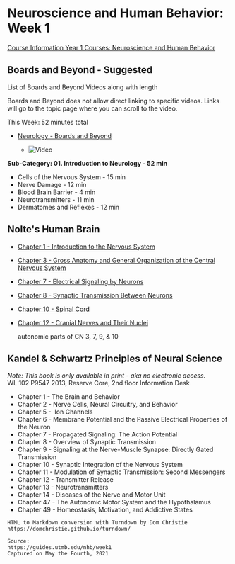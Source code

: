 # Neuroscience and Human Behavior: Week 1

[Course Information Year 1 Courses: Neuroscience and Human Behavior](/usmle/nhb/course-information.md)

## Boards and Beyond - Suggested

List of Boards and Beyond Videos along with length

Boards and Beyond does not allow direct linking to specific videos. Links will go to the topic page where you can scroll to the video.

This Week: 52 minutes total

*   [Neurology - Boards and Beyond](https://boardsbeyond.com/category/step-1/neurology)
    
    *   ![Video](//libapps.s3.amazonaws.com/sites/998/icons/11712/PlayButton.png "Video  ")
    

**Sub-Category: 01. Introduction to Neurology - 52 min**

*   Cells of the Nervous System - 15 min
*   Nerve Damage - 12 min
*   Blood Brain Barrier - 4 min
*   Neurotransmitters - 11 min
*   Dermatomes and Reflexes - 12 min

## Nolte's Human Brain

*   [Chapter 1 - Introduction to the Nervous System](http://libux.utmb.edu/login?url=https://www.clinicalkey.com/#!/content/book/3-s2.0-B9780323653985000011)
    
*   [Chapter 3 - Gross Anatomy and General Organization of the Central Nervous System](http://libux.utmb.edu/login?url=https://www.clinicalkey.com/#!/content/book/3-s2.0-B9780323653985000035)
    
*   [Chapter 7 - Electrical Signaling by Neurons](http://libux.utmb.edu/login?url=https://www.clinicalkey.com/#!/content/book/3-s2.0-B9780323653985000072)
    
*   [Chapter 8 - Synaptic Transmission Between Neurons](http://libux.utmb.edu/login?url=https://www.clinicalkey.com/#!/content/book/3-s2.0-B9780323653985000084)
    
*   [Chapter 10 - Spinal Cord](https://www.clinicalkey.com/#!/content/book/3-s2.0-B9780323653985000102)
    
*   [Chapter 12 - Cranial Nerves and Their Nuclei](http://libux.utmb.edu/login?url=https://www.clinicalkey.com/#!/content/book/3-s2.0-B9780323653985000126)
    
    autonomic parts of CN 3, 7, 9, & 10
    

## Kandel & Schwartz Principles of Neural Science

_Note:_ _This book is only available in print - aka no electronic access._  
WL 102 P9547 2013, Reserve Core, 2nd floor Information Desk

*   Chapter 1 - The Brain and Behavior
*   Chapter 2 - Nerve Cells, Neural Circuitry, and Behavior
*   Chapter 5 -  Ion Channels
*   Chapter 6 - Membrane Potential and the Passive Electrical Properties of the Neuron
*   Chapter 7 - Propagated Signaling: The Action Potential
*   Chapter 8 - Overview of Synaptic Transmission
*   Chapter 9 - Signaling at the Nerve-Muscle Synapse: Directly Gated Transmission
*   Chapter 10 - Synaptic Integration of the Nervous System
*   Chapter 11 - Modulation of Synaptic Transmission: Second Messengers
*   Chapter 12 - Transmitter Release
*   Chapter 13 - Neurotransmitters
*   Chapter 14 - Diseases of the Nerve and Motor Unit
*   Chapter 47 - The Autonomic Motor System and the Hypothalamus
*   Chapter 49 - Homeostasis, Motivation, and Addictive States

```
HTML to Markdown conversion with Turndown by Dom Christie
https://domchristie.github.io/turndown/

Source:
https://guides.utmb.edu/nhb/week1
Captured on May the Fourth, 2021
```

